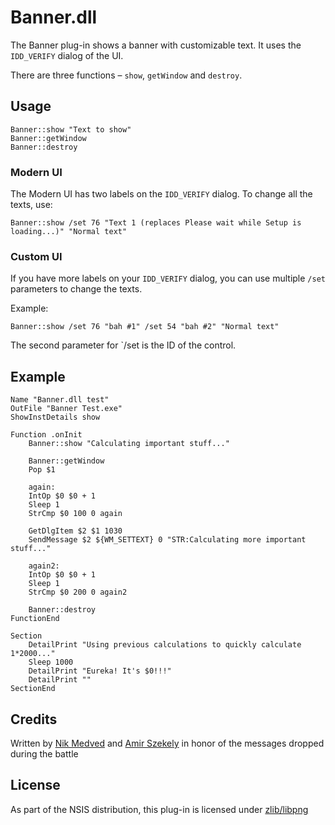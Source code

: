 # Banner.dll

The Banner plug-in shows a banner with customizable text. It uses the `IDD_VERIFY` dialog of the UI.

There are three functions – `show`, `getWindow` and `destroy`.

## Usage

    Banner::show "Text to show"
    Banner::getWindow
    Banner::destroy

### Modern UI

The Modern UI has two labels on the `IDD_VERIFY` dialog. To change all the texts, use:

    Banner::show /set 76 "Text 1 (replaces Please wait while Setup is loading...)" "Normal text"

### Custom UI

If you have more labels on your `IDD_VERIFY` dialog, you can use multiple `/set` parameters to change the texts.

Example:

    Banner::show /set 76 "bah #1" /set 54 "bah #2" "Normal text"

The second parameter for `/set is the ID of the control.

## Example

    Name "Banner.dll test"
    OutFile "Banner Test.exe"
    ShowInstDetails show    

    Function .onInit
        Banner::show "Calculating important stuff..."

        Banner::getWindow
        Pop $1    

        again:
        IntOp $0 $0 + 1
        Sleep 1
        StrCmp $0 100 0 again

        GetDlgItem $2 $1 1030
        SendMessage $2 ${WM_SETTEXT} 0 "STR:Calculating more important  stuff..."    

        again2:
        IntOp $0 $0 + 1
        Sleep 1
        StrCmp $0 200 0 again2

        Banner::destroy
    FunctionEnd    

    Section
        DetailPrint "Using previous calculations to quickly calculate 1*2000..."
        Sleep 1000
        DetailPrint "Eureka! It's $0!!!"
        DetailPrint ""
    SectionEnd

## Credits

Written by [Nik Medved][1] and [Amir Szekely][2] in honor of the messages dropped during the battle

## License

As part of the NSIS distribution, this plug-in is licensed under [zlib/libpng][3]

[1]: http://nsis.sourceforge.net/User:Brainsucker
[2]: http://nsis.sourceforge.net/User:Kichik
[3]: http://opensource.org/licenses/Zlib
